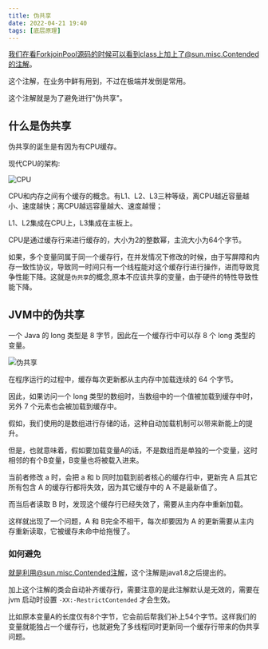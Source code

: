 ```yaml
---
title: 伪共享
date: 2022-04-21 19:40  
tags: [底层原理]
---
```

我们在看ForkjoinPool源码的时候可以看到class上加上了@sun.misc.Contended的注解。

这个注解，在业务中鲜有用到，不过在极端并发倒是常用。

这个注解就是为了避免进行"伪共享"。

## 什么是伪共享

伪共享的诞生是有因为有CPU缓存。

现代CPU的架构:

![CPU](https://www.shiyitopo.tech/uPic/CPU.png)

CPU和内存之间有个缓存的概念。有L1、L2、L3三种等级，离CPU越近容量越小、速度越快；离CPU越远容量越大、速度越慢；

L1、L2集成在CPU上，L3集成在主板上。

CPU是通过缓存行来进行缓存的，大小为2的整数幂，主流大小为64个字节。

如果，多个变量同属于同一个缓存行，在并发情况下修改的时候，由于写屏障和内存一致性协议，导致同一时间只有一个线程能对这个缓存行进行操作，进而导致竞争性能下降。这就是`伪共享`的概念,原本不应该共享的变量，由于硬件的特性导致性能下降。

## JVM中的伪共享

一个 Java 的 long 类型是 8 字节，因此在一个缓存行中可以存 8 个 long 类型的变量。

![伪共享](https://www.shiyitopo.tech/uPic/%E4%BC%AA%E5%85%B1%E4%BA%AB.png)

在程序运行的过程中，缓存每次更新都从主内存中加载连续的 64 个字节。

因此，如果访问一个 long 类型的数组时，当数组中的一个值被加载到缓存中时，另外 7 个元素也会被加载到缓存中。

假如，我们使用的是数组进行存储的话，这种自动加载机制可以带来新能上的提升。

但是，也就意味着，假如要加载变量A的话，不是数组而是单独的一个变量，这时相邻的有个B变量，B变量也将被载入进来。

当前者修改 a 时，会把 a 和 b 同时加载到前者核心的缓存行中，更新完 A 后其它所有包含 A 的缓存行都将失效，因为其它缓存中的 A 不是最新值了。

而当后者读取 B 时，发现这个缓存行已经失效了，需要从主内存中重新加载。

这样就出现了一个问题，A 和 B完全不相干，每次却要因为 A 的更新需要从主内存重新读取，它被缓存未命中给拖慢了。

### 如何避免

就是利用@sun.misc.Contended注解，这个注解是java1.8之后提出的。

加上这个注解的类会自动补齐缓存行，需要注意的是此注解默认是无效的，需要在 jvm 启动时设置 `-XX:-RestrictContended` 才会生效。

比如原本变量A的长度仅有8个字节，它会前后帮我们补上54个字节。这样我们的变量就能独占一个缓存行，也就避免了多线程同时更新同一个缓存行带来的伪共享问题。
